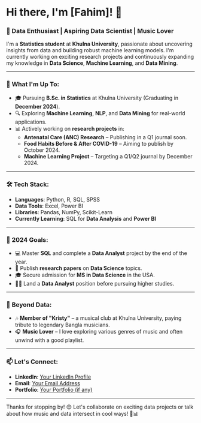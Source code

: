 # Hi there, I'm [Fahim]! 👋

### 🚀 Data Enthusiast | Aspiring Data Scientist | Music Lover

I'm a **Statistics student** at **Khulna University**, passionate about uncovering insights from data and building robust machine learning models. I'm currently working on exciting research projects and continuously expanding my knowledge in **Data Science**, **Machine Learning**, and **Data Mining**.

---

### 🌱 **What I'm Up To:**
- 🎓 Pursuing **B.Sc. in Statistics** at Khulna University (Graduating in **December 2024**).
- 🔍 Exploring **Machine Learning**, **NLP**, and **Data Mining** for real-world applications.
- 📊 Actively working on **research projects** in:
  - **Antenatal Care (ANC) Research** – Publishing in a Q1 journal soon.
  - **Food Habits Before & After COVID-19** – Aiming to publish by October 2024.
  - **Machine Learning Project** – Targeting a Q1/Q2 journal by December 2024.

---

### 🛠 **Tech Stack:**

- **Languages**: Python, R, SQL, SPSS
- **Data Tools**: Excel, Power BI
- **Libraries**: Pandas, NumPy, Scikit-Learn
- **Currently Learning**: SQL for **Data Analysis** and **Power BI**

---

### 🎯 **2024 Goals:**
- 💻 Master **SQL** and complete a **Data Analyst** project by the end of the year.
- 📝 Publish **research papers** on **Data Science** topics.
- 🎓 Secure admission for **MS in Data Science** in the USA.
- 🧑‍💼 Land a **Data Analyst** position before pursuing higher studies.

---

### 🎵 **Beyond Data:**
- 🎶 **Member of "Kristy"** – a musical club at Khulna University, paying tribute to legendary Bangla musicians.
- 🎧 **Music Lover** – I love exploring various genres of music and often unwind with a good playlist.

---

### 📫 **Let's Connect:**

- **LinkedIn**: [Your LinkedIn Profile](#)
- **Email**: [Your Email Address](mailto:your-email@example.com)
- **Portfolio**: [Your Portfolio (if any)](#)

---

Thanks for stopping by! 😊 Let's collaborate on exciting data projects or talk about how music and data intersect in cool ways! 🎵📊
